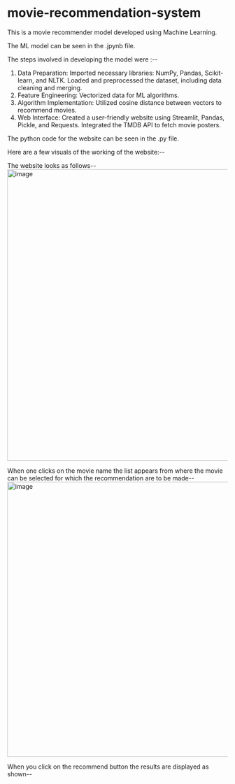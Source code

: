 # movie-recommendation-system

This is a movie recommender model developed using Machine Learning.

The ML model can be seen in the .jpynb file.

The steps involved in developing the model were :--
1) Data Preparation:
     Imported necessary libraries: NumPy, Pandas, Scikit-learn, and NLTK.
     Loaded and preprocessed the dataset, including data cleaning and merging.
2) Feature Engineering:
     Vectorized data for ML algorithms.
3) Algorithm Implementation:
     Utilized cosine distance between vectors to recommend movies.
4) Web Interface:
     Created a user-friendly website using Streamlit, Pandas, Pickle, and Requests.
     Integrated the TMDB API to fetch movie posters.

The python code for the website can be seen in the .py file.

Here are a few visuals of the working of the website:--

The website looks as follows--
<img width="667" alt="image" src="https://github.com/amiteshks264/movie-recommendation-system/assets/105868193/7800c9e2-d344-4cf1-b37a-3c1077d10769">


When one clicks on the movie name the list appears from where the movie can be selected for which the recommendation are to be made--
<img width="629" alt="image" src="https://github.com/amiteshks264/movie-recommendation-system/assets/105868193/22cc59bf-8ad9-4489-a2d5-6f9de41e37bc">


When you click on the recommend button the results are displayed as shown--
